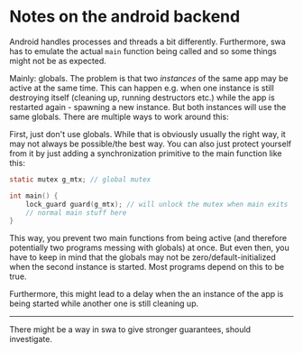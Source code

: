 Notes on the android backend
============================

Android handles processes and threads a bit differently. Furthermore, swa
has to emulate the actual `main` function being called and so some things
might not be as expected.

Mainly: globals. The problem is that two *instances* of the same app may
be active at the same time. This can happen e.g. when one instance is
still destroying itself (cleaning up, running destructors etc.) while
the app is restarted again - spawning a new instance. But both instances
will use the same globals. There are multiple ways to work around this:

First, just don't use globals. While that is obviously usually the right
way, it may not always be possible/the best way. You can also just protect
yourself from it by just adding a synchronization primitive to the main
function like this:

```c
static mutex g_mtx; // global mutex

int main() {
	lock_guard guard(g_mtx); // will unlock the mutex when main exits
	// normal main stuff here
}
```

This way, you prevent two main functions from being active (and therefore
potentially two programs messing with globals) at once. But even then,
you have to keep in mind that the globals may not be zero/default-initialized
when the second instance is started. Most programs depend on this to
be true.

Furthermore, this might lead to a delay when the an instance of the app is
being started while another one is still cleaning up.

---

There might be a way in swa to give stronger guarantees, should investigate.
